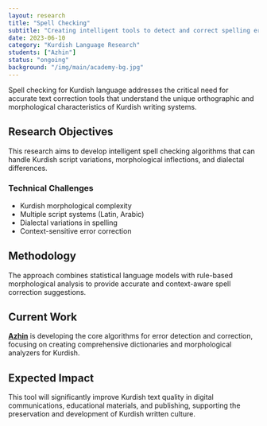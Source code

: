 ```yaml
---
layout: research
title: "Spell Checking"
subtitle: "Creating intelligent tools to detect and correct spelling errors in Kurdish text"
date: 2023-06-10
category: "Kurdish Language Research"
students: ["Azhin"]
status: "ongoing"
background: "/img/main/academy-bg.jpg"
---
```


<p>Spell checking for Kurdish language addresses the critical need for accurate text correction tools that understand the unique orthographic and morphological characteristics of Kurdish writing systems.</p>

<h2 class="section-heading">Research Objectives</h2>

<p>This research aims to develop intelligent spell checking algorithms that can handle Kurdish script variations, morphological inflections, and dialectal differences.</p>

<h3>Technical Challenges</h3>
<ul>
<li>Kurdish morphological complexity</li>
<li>Multiple script systems (Latin, Arabic)</li>
<li>Dialectal variations in spelling</li>
<li>Context-sensitive error correction</li>
</ul>

<h2 class="section-heading">Methodology</h2>

<p>The approach combines statistical language models with rule-based morphological analysis to provide accurate and context-aware spell correction suggestions.</p>

<h2 class="section-heading">Current Work</h2>

<p><strong><a href="/student/azhin">Azhin</a></strong> is developing the core algorithms for error detection and correction, focusing on creating comprehensive dictionaries and morphological analyzers for Kurdish.</p>

<h2 class="section-heading">Expected Impact</h2>

<p>This tool will significantly improve Kurdish text quality in digital communications, educational materials, and publishing, supporting the preservation and development of Kurdish written culture.</p>